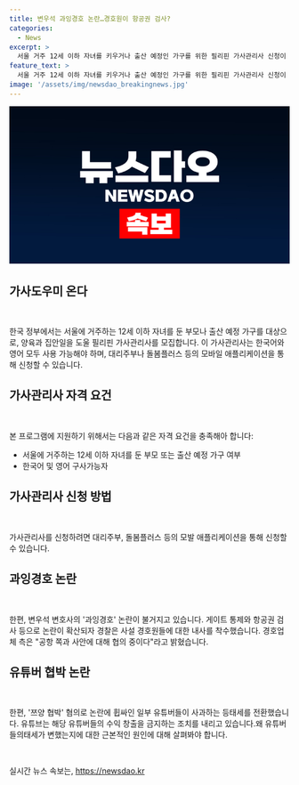 ```yaml
---
title: 변우석 과잉경호 논란…경호원이 항공권 검사?
categories:
  - News
excerpt: >
  서울 거주 12세 이하 자녀를 키우거나 출산 예정인 가구를 위한 필리핀 가사관리사 신청이 시작됩니다. 한국어와 영어 소통이 가능하며, 대리주부와 돌봄플러스 앱을 통해 신청할 수 있습니다. 또한 변우석 변호사와 강전애 변호사가 가사도우미 온다 프로그램에 참여하여 자세한 내용을 설명합니다. 그 외에도 과잉경호 논란과 쯔양 협박 사건 등 다양한 사회 이슈가 소개됩니다.
feature_text: >
  서울 거주 12세 이하 자녀를 키우거나 출산 예정인 가구를 위한 필리핀 가사관리사 신청이 시작됩니다. 한국어와 영어 소통이 가능하며, 대리주부와 돌봄플러스 앱을 통해 신청할 수 있습니다. 또한 변우석 변호사와 강전애 변호사가 가사도우미 온다 프로그램에 참여하여 자세한 내용을 설명합니다. 그 외에도 과잉경호 논란과 쯔양 협박 사건 등 다양한 사회 이슈가 소개됩니다.
image: '/assets/img/newsdao_breakingnews.jpg'
---
```


<p><img src="/assets/img/newsdao_breakingnews.jpg" alt="bookingtag 속보" /></p>

<h2 data-ke-size="size28">가사도우미 온다</h2>

<p data-ke-size="size16">&nbsp;</p>

<p>한국 정부에서는 서울에 거주하는 12세 이하 자녀를 둔 부모나 출산 예정 가구를 대상으로, 양육과 집안일을 도울 필리핀 가사관리사를 모집합니다. 이 가사관리사는 한국어와 영어 모두 사용 가능해야 하며, 대리주부나 돌봄플러스 등의 모바일 애플리케이션을 통해 신청할 수 있습니다.</p>

<h2 data-ke-size="size26">가사관리사 자격 요건</h2>

<p data-ke-size="size16">&nbsp;</p>

<p>본 프로그램에 지원하기 위해서는 다음과 같은 자격 요건을 충족해아 합니다:</p>

<ul>
  <li>서울에 거주하는 12세 이하 자녀를 둔 부모 또는 출산 예정 가구 여부</li>
  <li>한국어 및 영어 구사가능자</li>
</ul>

<h2 data-ke-size="size26">가사관리사 신청 방법</h2>

<p data-ke-size="size16">&nbsp;</p>

<p>가사관리사를 신청하려면 대리주부, 돌봄플러스 등의 모발 애플리케이션을 통해 신청할 수 있습니다.</p>

<h2 data-ke-size="size26">과잉경호 논란</h2>

<p data-ke-size="size16">&nbsp;</p>

<p>한편, 변우석 변호사의 '과잉경호' 논란이 불거지고 있습니다. 게이트 통제와 항공권 검사 등으로 논란이 확산되자 경찰은 사설 경호원들에 대한 내사를 착수했습니다. 경호업체 측은 "공항 쪽과 사안에 대해 협의 중이다"라고 밝혔습니다.</p>

<h2 data-ke-size="size26">유튜버 협박 논란</h2>

<p data-ke-size="size16">&nbsp;</p>

<p>한편, '쯔양 협박' 혐의로 논란에 휩싸인 일부 유튜버들이 사과하는 등태세를 전환했습니다. 유튜브는 해당 유튜버들의 수익 창출을 금지하는 조치를 내리고 있습니다.왜 유튜버들의태세가 변했는지에 대한 근본적인 원인에 대해 살펴봐야 합니다.</p>

<p data-ke-size="size16">&nbsp;</p>
실시간 뉴스 속보는, <a href="https://newsdao.kr" rel="dofollow">https://newsdao.kr</a>


